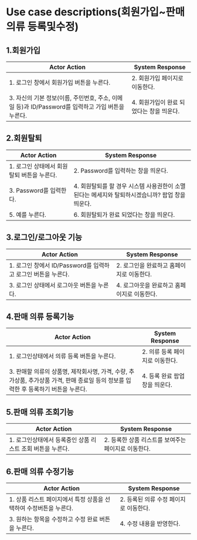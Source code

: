 # Use case descriptions(회원가입~판매의류 등록및수정)
## 1.회원가입
| Actor Action                                         | System Response                                              |
| ---------------------------------------------------- | ------------------------------------------------------------ |
| 1. 로그인 창에서 회원가입 버튼을 누른다.| 2. 회원가입 페이지로 이동한다.|
| 3. 자신의 기본 정보(이름, 주민번호, 주소, 이메일 등)과 ID/Password를 입력하고 가입 버튼을 누른다. | 4. 회원가입이 완료 되었다는 창을 띄운다.|

## 2.회원탈퇴
| Actor Action                                         | System Response                                              |
| ---------------------------------------------------- | ------------------------------------------------------------ |
| 1. 로그인 상태에서 회원탈퇴 버튼을 누른다.| 2. Password를 입력하는 창을 띄운다.|
| 3. Password를 입력한다. | 4. 회원탈퇴를 할 경우 시스템 사용권한이 소멸 된다는 메세지와 탈퇴하시겠습니까? 팝업 창을 띄운다.|
| 5. 예를 누른다. | 6. 회원탈퇴가 완료 되었다는 창을 띄운다.|

## 3.로그인/로그아웃 기능
| Actor Action                                         | System Response                                              |
| ---------------------------------------------------- | ------------------------------------------------------------ |
| 1. 로그인 창에서 ID/Password를 입력하고 로그인 버튼을 누른다. | 2. 로그인을 완료하고 홈페이지로 이동한다. |
| 3. 로그인 상태에서 로그아웃 버튼을 누른다. | 4. 로그아웃을 완료하고 홈페이지로 이동한다. |

## 4.판매 의류 등록기능
| Actor Action                                         | System Response                                              |
| ---------------------------------------------------- | ------------------------------------------------------------ |
| 1. 로그인상태에서 의류 등록 버튼을 누른다.  | 2. 의류 등록 페이지로 이동한다.|
| 3. 판매할 의류의 상품명, 제작회사명, 가격, 수량, 추가상품, 추가상품 가격, 판매 종료일 등의 정보를 입력한 후 등록하기 버튼을 누른다.| 4. 등록 완료 팝업창을 띄운다.|

## 5.판매 의류 조회기능
| Actor Action                                         | System Response                                              |
| ---------------------------------------------------- | ------------------------------------------------------------ |
| 1. 로그인상태에서 등록중인 상품 리스트 조회 버튼을 누른다.  | 2. 등록한 상품 리스트를 보여주는 페이지로 이동한다.|

## 6.판매 의류 수정기능
| Actor Action                                         | System Response                                              |
| ---------------------------------------------------- | ------------------------------------------------------------ |
| 1. 상품 리스트 페이지에서 특정 상품을 선택하여 수정버튼을 누른다.  | 2. 등록된 의류 수정 페이지로 이동한다.|
| 3. 원하는 항목을 수정하고 수정 완료 버튼을 누른다.  | 4. 수정 내용을 반영한다.|
